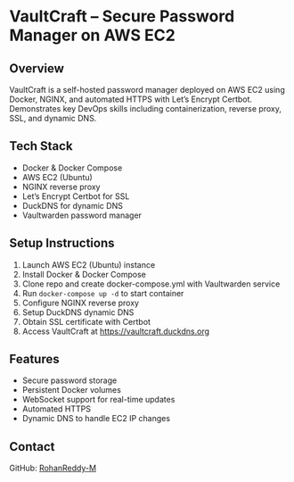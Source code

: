 # VaultCraft – Secure Password Manager on AWS EC2

## Overview
VaultCraft is a self-hosted password manager deployed on AWS EC2 using Docker, NGINX, and automated HTTPS with Let’s Encrypt Certbot. Demonstrates key DevOps skills including containerization, reverse proxy, SSL, and dynamic DNS.

## Tech Stack
- Docker & Docker Compose  
- AWS EC2 (Ubuntu)  
- NGINX reverse proxy  
- Let’s Encrypt Certbot for SSL  
- DuckDNS for dynamic DNS  
- Vaultwarden password manager

## Setup Instructions
1. Launch AWS EC2 (Ubuntu) instance  
2. Install Docker & Docker Compose  
3. Clone repo and create docker-compose.yml with Vaultwarden service  
4. Run `docker-compose up -d` to start container  
5. Configure NGINX reverse proxy  
6. Setup DuckDNS dynamic DNS  
7. Obtain SSL certificate with Certbot  
8. Access VaultCraft at https://vaultcraft.duckdns.org

## Features
- Secure password storage  
- Persistent Docker volumes  
- WebSocket support for real-time updates  
- Automated HTTPS  
- Dynamic DNS to handle EC2 IP changes

## Contact
GitHub: [RohanReddy-M](https://github.com/RohanReddy-M)
